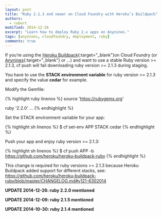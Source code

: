 ```yaml
---
layout: post
title: "Ruby 2.1.3 and newer on Cloud Foundry with Heroku’s Buildpack"
authors:
  - robert
modified: 2014-12-26
excerpt: "Learn how to deploy Ruby 2.x apps on Anynines."
tags: [anynines, cloudfoundry, deployment, ruby]
comments: true
---
```


If you’re using the [Heroku Buildpack](https://github.com/heroku/heroku-buildpack-ruby){:target="_blank"}on Cloud Foundry (or [Anynines](http://www.anynines.com/){:target="_blank"} or …) and want to use a stable Ruby version >= 2.1.3, cf push will fail downloading ruby version >= 2.1.3 during staging.

You have to use the **STACK environment variable** for ruby version >= 2.1.3 and specify the value **cedar** for example.

Modify the Gemfile:

{% highlight ruby linenos %}
source 'https://rubygems.org'

ruby '2.2.0'
...
{% endhighlight %}

Set the STACK environment variable for your app:

{% highlight sh linenos %}
$ cf set-env APP STACK cedar
{% endhighlight %}

Push your app and enjoy ruby version >= 2.1.3:

{% highlight sh linenos %}
$ cf push APP -b https://github.com/heroku/heroku-buildpack-ruby
{% endhighlight %}

This change is required for ruby versions >= 2.1.3 because Heroku Buildpack added support for different stacks, see:
https://github.com/heroku/heroku-buildpack-ruby/blob/master/CHANGELOG.md#v121-6302014



**UPDATE 2014-12-26: ruby 2.2.0 mentioned**

**UPDATE 2014-12-09: ruby 2.1.5 mentioned**

**UPDATE 2014-10-30: ruby 2.1.4 mentioned**
